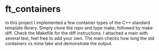 # ft_containers
In this project I implemented a few container types of the C++ standard template library.
Simply clone the repo and type make, followed by make diff.
Check the Makefile for the diff instructions.
I attached a main with several test, feel free to add your own. 
The main checks how long the std containers vs mine take and demonstrate the output.
